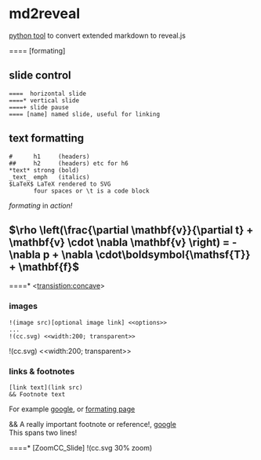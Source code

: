 # md2reveal
[python tool](https://github.com/thoppe/md2reveal) to convert extended markdown to reveal.js

==== [formating]  

## slide control
	====  horizontal slide
	====* vertical slide
	====+ slide pause
	==== [name] named slide, useful for linking

## text formatting
    #      h1     (headers) 
    ##     h2     (headers) etc for h6
	*text* strong (bold)
	_text_ emph   (italics)
	$LaTeX$ LaTeX rendered to SVG
	       four spaces or \t is a code block

_formating_ in *action!*
## $\rho \left(\frac{\partial \mathbf{v}}{\partial t} + \mathbf{v} \cdot \nabla \mathbf{v} \right) = -\nabla p + \nabla \cdot\boldsymbol{\mathsf{T}} + \mathbf{f}$

====* <<transistion:concave>>
### images
	!(image src)[optional image link] <<options>>
    ...
	!(cc.svg) <<width:200; transparent>>
!(cc.svg) <<width:200; transparent>>

### links & footnotes
    [link text](link src)
    && Footnote text
	
For example [google](https://www.google.com), or [formating page](#/formating)

&& A really important footnote or reference!, [google](https://www.google.com)<br>This spans two lines!

====* [ZoomCC_Slide] !(cc.svg 30% zoom)

